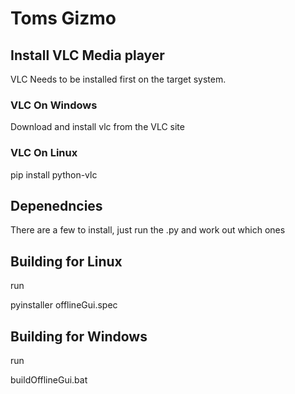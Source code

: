 # Toms Gizmo


## Install VLC Media player
VLC Needs to be installed first on the target system.

### VLC On Windows
Download and install vlc from the VLC site

### VLC On Linux
pip install python-vlc

## Depenedncies
There are a few to install, just run the .py and work out which ones

## Building for Linux
run 

pyinstaller offlineGui.spec


## Building for Windows
run 

buildOfflineGui.bat





